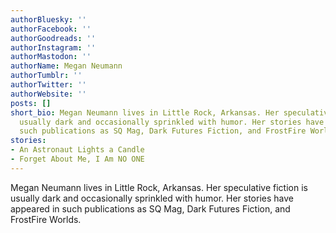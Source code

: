 ```yaml
---
authorBluesky: ''
authorFacebook: ''
authorGoodreads: ''
authorInstagram: ''
authorMastodon: ''
authorName: Megan Neumann
authorTumblr: ''
authorTwitter: ''
authorWebsite: ''
posts: []
short_bio: Megan Neumann lives in Little Rock, Arkansas. Her speculative fiction is
  usually dark and occasionally sprinkled with humor. Her stories have appeared in
  such publications as SQ Mag, Dark Futures Fiction, and FrostFire Worlds.
stories:
- An Astronaut Lights a Candle
- Forget About Me, I Am NO ONE
---
```


Megan Neumann lives in Little Rock, Arkansas. Her speculative fiction is usually dark and occasionally sprinkled with humor. Her stories have appeared in such publications as SQ Mag, Dark Futures Fiction, and FrostFire Worlds.